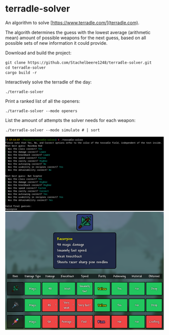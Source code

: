 # terradle-solver
An algorithm to solve [https://www.terradle.com/](terradle.com).

The algorith determines the guess with the lowest average (arithmetic mean) amount of possible weapons for the next guess, based on all possible sets of new information it could provide.

Download and build the project:
```
git clone https://github.com/Stachelbeere1248/terradle-solver.git
cd terradle-solver
cargo build -r
```
Interactively solve the terradle of the day:
```
./terradle-solver
```
Print a ranked list of all the openers:
```
./tarradle-solver --mode openers
```
List the amount of attempts the solver needs for each weapon:
```
./terradle-solver --mode simulate # | sort
```

![cli-example](example.png)
![web-example](example-web.png)
